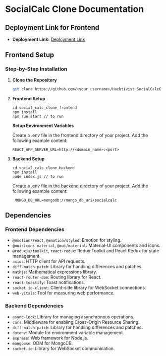 # SocialCalc Clone Documentation

## Deployment Link for Frontend

- **Deployment Link:** [Deployment Link](https://hacktivist-social-calc-clone.vercel.app/login)

## Frontend Setup

### Step-by-Step Installation

1. **Clone the Repository**

   ```bash
   git clone https://github.com/<your_username>/Hacktivist_SocialCalcClone.git
   ```

2. **Frontend Setup**

   ```
   cd social_calc_clone_frontend
   npm install
   npm run start // to run
   ```

   **Setup Environment Variables**

   Create a .env file in the frontend directory of your project. Add the following example content:

   ```
   REACT_APP_SERVER_URL=http://<domain_name>:<port>
   ```

3. **Backend Setup**

   ```
   cd social_calc_clone_backend
   npm install
   node index.js // to run
   ```

   Create a .env file in the backend directory of your project. Add the following example content:

   ```
    MONGO_DB_URL=mongodb://mongo_db_uri/socialcalc
   ```

## Dependencies

### Frontend Dependencies

- `@emotion/react`, `@emotion/styled`: Emotion for styling.
- `@mui/icons-material`, `@mui/material`: Material-UI components and icons.
- `@reduxjs/toolkit`, `react-redux`: Redux Toolkit and React Redux for state management.
- `axios`: HTTP client for API requests.
- `diff-match-patch`: Library for handling differences and patches.
- `mathjs`: Mathematical expressions library.
- `react-router-dom`: Routing library for React.
- `react-toastify`: Toast notifications.
- `socket.io-client`: Client-side library for WebSocket connections.
- `web-vitals`: Tool for measuring web performance.

### Backend Dependencies

- `async-lock`: Library for managing asynchronous operations.
- `cors`: Middleware for enabling Cross-Origin Resource Sharing.
- `diff-match-patch`: Library for handling differences and patches.
- `dotenv`: Module for environment variable management.
- `express`: Web framework for Node.js.
- `mongoose`: ODM for MongoDB.
- `socket.io`: Library for WebSocket communication.
